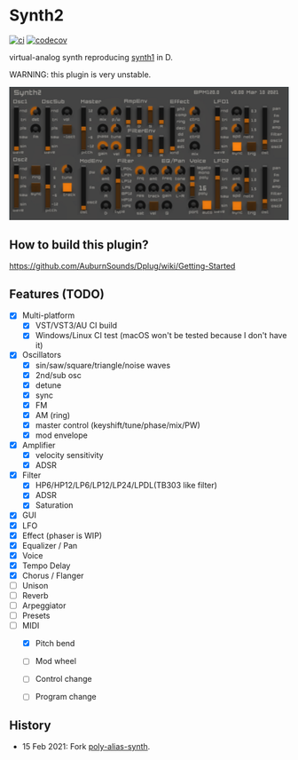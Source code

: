 # Synth2

[![ci](https://github.com/klknn/synth2/actions/workflows/ci.yml/badge.svg)](https://github.com/klknn/synth2/actions/workflows/ci.yml)
[![codecov](https://codecov.io/gh/klknn/synth2/branch/master/graph/badge.svg?token=4HMC5S2GER)](https://codecov.io/gh/klknn/synth2)

virtual-analog synth reproducing [synth1](https://www.kvraudio.com/product/synth1-by-daichi-laboratory-ichiro-toda) in D.

WARNING: this plugin is very unstable.

![gui](resource/screen.png)

## How to build this plugin?

https://github.com/AuburnSounds/Dplug/wiki/Getting-Started

## Features (TODO)

- [x] Multi-platform
  - [x] VST/VST3/AU CI build
  - [x] Windows/Linux CI test (macOS won't be tested because I don't have it)
- [x] Oscillators
  - [x] sin/saw/square/triangle/noise waves
  - [x] 2nd/sub osc
  - [x] detune
  - [x] sync
  - [x] FM
  - [x] AM (ring)
  - [x] master control (keyshift/tune/phase/mix/PW)
  - [x] mod envelope
- [x] Amplifier
  - [x] velocity sensitivity
  - [x] ADSR
- [x] Filter
  - [x] HP6/HP12/LP6/LP12/LP24/LPDL(TB303 like filter)
  - [x] ADSR
  - [x] Saturation
- [x] GUI
- [x] LFO
- [x] Effect (phaser is WIP)
- [x] Equalizer / Pan
- [x] Voice
- [x] Tempo Delay
- [x] Chorus / Flanger
- [ ] Unison
- [ ] Reverb
- [ ] Arpeggiator
- [ ] Presets
- [ ] MIDI
  - [x] Pitch bend
  - [ ] Mod wheel
  - [ ] Control change
  - [ ] Program change


## History

- 15 Feb 2021: Fork [poly-alias-synth](https://github.com/AuburnSounds/Dplug/tree/v10.2.1/examples/poly-alias-synth).
